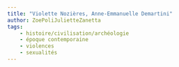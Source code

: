 ```yaml
---
title: "Violette Nozières, Anne-Emmanuelle Demartini"
author: ZoePoliJulietteZanetta
tags:
    - histoire/civilisation/archéologie
    - époque contemporaine
    - violences
    - sexualités
---
```

